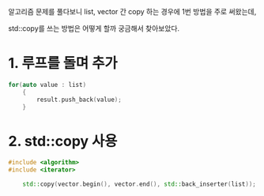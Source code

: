 알고리즘 문제를 풀다보니 list, vector 간 copy 하는 경우에 1번 방법을 주로 써왔는데,

std::copy를 쓰는 방법은 어떻게 할까 궁금해서 찾아보았다.

# 1. 루프를 돌며 추가

```c++
for(auto value : list)
    {
        result.push_back(value);
    }
```

# 2. std::copy 사용

```c++
#include <algorithm>
#include <iterator>

    std::copy(vector.begin(), vector.end(), std::back_inserter(list));
```
